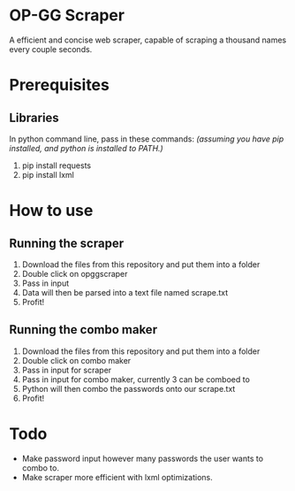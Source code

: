 # OP-GG Scraper
A efficient and concise web scraper, capable of scraping a thousand names every couple seconds.

# Prerequisites 
## Libraries
In python command line, pass in these commands: *(assuming you have pip installed, and python is installed to PATH.)* 
1. pip install requests
2. pip install lxml

# How to use
## Running the scraper
1. Download the files from this repository and put them into a folder
2. Double click on opggscraper
3. Pass in input
4. Data will then be parsed into a text file named scrape.txt
5. Profit!

## Running the combo maker
1. Download the files from this repository and put them into a folder
2. Double click on combo maker
3. Pass in input for scraper
4. Pass in input for combo maker, currently 3 can be comboed to
5. Python will then combo the passwords onto our scrape.txt
6. Profit!

# Todo
- Make password input however many passwords the user wants to combo to.
- Make scraper more efficient with lxml optimizations. 